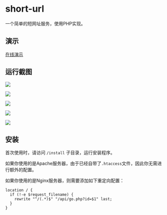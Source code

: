 # short-url
一个简单的短网址服务，使用PHP实现。

## 演示
[在线演示](https://go.caoj.org/)

## 运行截图
![](https://i.imgur.com/HJAByMz.png)

![](https://i.imgur.com/oY2HCP3.png)

![](https://i.imgur.com/cmDKvYh.png)

![](https://i.imgur.com/EZU9drW.png)

![](https://i.imgur.com/ObPY3JH.png)


## 安装
首次使用时，请访问 `/install` 子目录，运行安装程序。

如果你使用的是Apache服务器，由于已经自带了`.htaccess`文件，因此你无需进行额外的配置。

如果你使用的是Nginx服务器，则需要添加如下重定向配置：

```nginx
location / {
  if (!-e $request_filename) {
    rewrite "^/(.*)$" "/api/go.php?id=$1" last;
  }
}
```